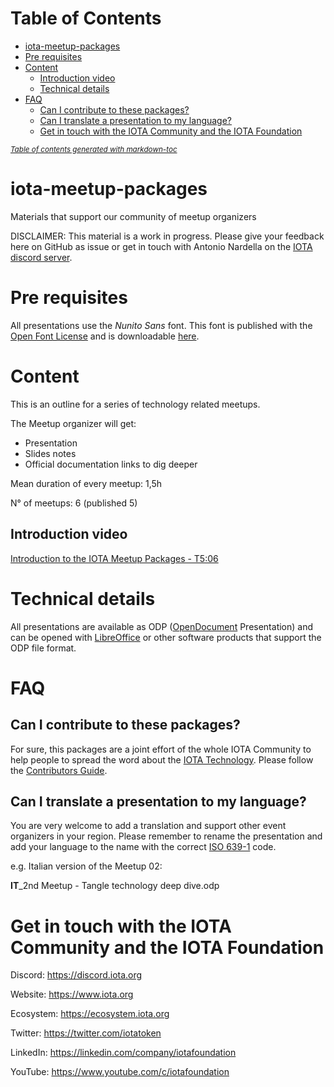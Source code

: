 # Table of Contents

- [iota-meetup-packages](#iota-meetup-packages)
- [Pre requisites](#pre-requisites)
- [Content](#content)
  * [Introduction video](#introduction-video)
  * [Technical details](#technical-details)
- [FAQ](#faq)
  * [Can I contribute to these packages?](#can-i-contribute-to-these-packages-)
  * [Can I translate a presentation to my language?](#can-i-translate-a-presentation-to-my-language-)
  * [Get in touch with the IOTA Community and the IOTA Foundation](#get-in-touch-with-the-iota-community-and-the-iota-foundation)

<small><i><a href='http://ecotrust-canada.github.io/markdown-toc/'>Table of contents generated with markdown-toc</a></i></small>

# iota-meetup-packages
Materials that support our community of meetup organizers

DISCLAIMER: This material is a work in progress. Please give your feedback here on GitHub as issue or get in touch with Antonio Nardella on the [IOTA discord server](https://discord.iota.org).

# Pre requisites
All presentations use the *Nunito Sans* font. This font is published with the [Open Font License](http://scripts.sil.org/cms/scripts/page.php?site_id=nrsi&id=OFL_web) and is downloadable [here](https://fonts.google.com/specimen/Nunito+Sans).

# Content
This is an outline for a series of technology related meetups.

The Meetup organizer will get:

* Presentation
* Slides notes
* Official documentation links to dig deeper

Mean duration of every meetup: 1,5h

N° of meetups: 6 (published 5)

## Introduction video
[Introduction to the IOTA Meetup Packages - T5:06](https://youtu.be/UETux2TM5Zw)

# Technical details
All presentations are available as ODP ([OpenDocument](https://en.wikipedia.org/wiki/OpenDocument) Presentation) and can be opened with [LibreOffice](https://www.libreoffice.org/) or other software products that support the ODP file format.

# FAQ

## Can I contribute to these packages?

For sure, this packages are a joint effort of the whole IOTA Community to help people to spread the word about the [IOTA Technology](https://www.iota.org). Please follow the [Contributors Guide](CONTRIBUTING.md).

## Can I translate a presentation to my language?

You are very welcome to add a translation and support other event organizers in your region. Please remember to rename the presentation and add your language to the name with the correct [ISO 639-1](https://en.wikipedia.org/wiki/List_of_ISO_639-1_codes) code.

e.g. Italian version of the Meetup 02:

**IT**_2nd Meetup - Tangle technology deep dive.odp

# Get in touch with the IOTA Community and the IOTA Foundation

Discord:
https://discord.iota.org

Website:
https://www.iota.org

Ecosystem:
https://ecosystem.iota.org

Twitter:
https://twitter.com/iotatoken

LinkedIn:
https://linkedin.com/company/iotafoundation

YouTube:
https://www.youtube.com/c/iotafoundation

